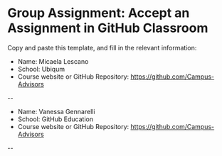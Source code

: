# Group Assignment: Accept an Assignment in GitHub Classroom

Copy and paste this template, and fill in the relevant information:
* Name: Micaela Lescano
* School: Ubiqum
* Course website or GitHub Repository: https://github.com/Campus-Advisors

--

* Name: Vanessa Gennarelli
* School: GitHub Education
* Course website or GitHub Repository: https://github.com/Campus-Advisors

--
